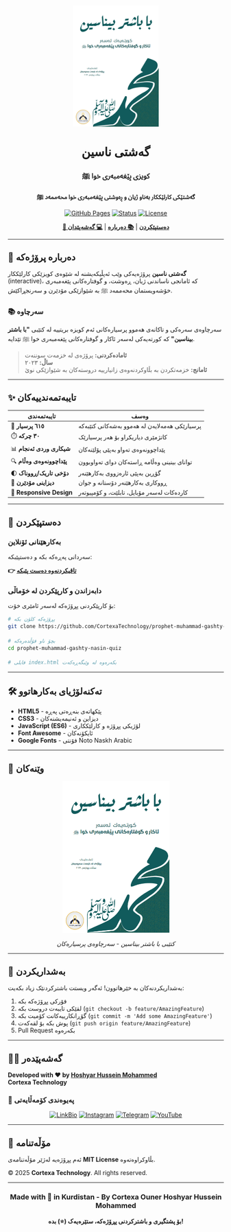 <div align="center">
<img src="assets/images/bookCover.png" alt="کتێبی با باشتر بیناسین" width="200"/>

# گەشتی ناسین
### کویزی پێغەمبەری خوا ﷺ

**گەشتێکی کارلێککار بەناو ژیان و ڕەوشتی پێغەمبەری خوا محەممەد ﷺ**

[![GitHub Pages](https://img.shields.io/badge/GitHub-Pages-blue?style=flat&logo=github)](https://CortexaTechnology.github.io/prophet-muhammad-gashty-nasin-quiz/)
[![Status](https://img.shields.io/badge/status-active-success.svg)]()
[![License](https://img.shields.io/badge/license-MIT-blue.svg)]()

[**🎯 دەستپێکردن**](https://CortexaTechnology.github.io/prophet-muhammad-gashty-nasin-quiz/) | [**📚 دەربارە**](#-دەربارە-پرۆژەکە) | [**💻 گەشەپێدان**](#-دەستپێکردن)

</div>

---

## 🌟 دەربارە پرۆژەکە

**گەشتی ناسین** پرۆژەیەکی وێب ئەپڵیکەیشنە لە شێوەی کویزێکی کارلێککار (interactive)، کە ئامانجی ناساندنی ژیان، ڕەوشت، و گوفتارەکانی پێغەمبەری خۆشەویستمان محەممەد ﷺ بە شێوازێکی مۆدێرن و سەرنجڕاکێش.

### 📚 سەرچاوە

سەرچاوەی سەرەکی و تاکانەی هەموو پرسیارەکانی ئەم کویزە بریتییە لە کتێبی **"با باشتر بیناسین"** کە کورتەیەکی لەسەر ئاکار و گوفتارەکانی پێغەمبەری خوا ﷺ تێدایە.

> **ئامادەکردنی:** پرۆژەی لە خزمەت سوننەت  
> **ساڵ:** ٢٠٢٣  
> **ئامانج:** خزمەتکردن بە بڵاوکردنەوەی زانیارییە دروستەکان بە شێوازێکی نوێ

---

## ✨ تایبەتمەندییەکان

| تایبەتمەندی | وەسف |
|-------------|------|
| 📝 **٦١٥ پرسیار** | پرسیارێکی هەمەلایەن لە هەموو بەشەکانی کتێبەکە |
| ⏱️ **٣٠ چرکە** | کاتژمێری دیاریکراو بۆ هەر پرسیارێک |
| 📊 **شیکاری وردی ئەنجام** | پێداچوونەوەی تەواو بەپێی پۆلێنەکان |
| 🔍 **پێداچوونەوەی وەڵام** | توانای بینینی وەڵامە ڕاستەکان دوای تەواوبوون |
| 🌓 **دۆخی تاریک/ڕووناک** | گۆڕین بەپێی ئارەزووی بەکارهێنەر |
| 🎨 **دیزاینی مۆدێرن** | ڕووکاری بەکارهێنەر دۆستانە و جوان |
| 📱 **Responsive Design** | کاردەکات لەسەر مۆبایل، تابلێت، و کۆمپیوتەر |

---

## 🚀 دەستپێکردن

### بەکارهێنانی ئۆنلاین

سەردانی پەڕەکە بکە و دەستپێبکە:

**👉 [تاقیکردنەوە دەست پێبکە](https://CortexaTechnology.github.io/prophet-muhammad-gashty-nasin-quiz/)**

### دابەزاندن و کارپێکردن لە خۆماڵی

بۆ کارپێکردنی پڕۆژەکە لەسەر ئامێری خۆت:

```bash
# پڕۆژەکە کلۆن بکە
git clone https://github.com/CortexaTechnology/prophet-muhammad-gashty-nasin-quiz.git

# بچۆ ناو فۆڵدەرەکە
cd prophet-muhammad-gashty-nasin-quiz

# فایلی index.html بکەرەوە لە وێبگەڕەکەت
```

---

## 🛠️ تەکنەلۆژیای بەکارهاتوو

- **HTML5** - پێکهاتەی بنەڕەتی پەڕە
- **CSS3** - دیزاین و ئەنیمەیشنەکان
- **JavaScript (ES6)** - لۆژیکی پڕۆژە و کارلێککاری
- **Font Awesome** - ئایکۆنەکان
- **Google Fonts** - فۆنتی Noto Naskh Arabic

---

## 📸 وێنەکان

<div align="center">
<img src="assets/images/bookCover.png" alt="کتێبی با باشتر بیناسین" width="250"/>

*کتێبی با باشتر بیناسین - سەرچاوەی پرسیارەکان*
</div>

---

## 🤝 بەشداریکردن

بەشداریکردنەکان بە خێرهاتوون! ئەگەر ویستت باشترکردنێک زیاد بکەیت:

1. فۆرکی پڕۆژەکە بکە
2. لقێکی تایبەت دروست بکە (`git checkout -b feature/AmazingFeature`)
3. گۆڕانکارییەکانت کۆمیت بکە (`git commit -m 'Add some AmazingFeature'`)
4. پوش بکە بۆ لقەکەت (`git push origin feature/AmazingFeature`)
5. Pull Request بکەرەوە

---

## 👨‍💻 گەشەپێدەر

**Developed with ❤️ by [Hoshyar Hussein Mohammed](https://linkbio.co/HoshyarHussein)**  
**Cortexa Technology**

### 🔗 پەیوەندی کۆمەڵایەتی

<div align="center">

[![LinkBio](https://img.shields.io/badge/🔗_LinkBio-Connect-blue?style=for-the-badge)](https://linkbio.co/HoshyarHussein)
[![Instagram](https://img.shields.io/badge/Instagram-@cortexatech-E4405F?style=for-the-badge&logo=instagram&logoColor=white)](https://www.instagram.com/cortexatech)
[![Telegram](https://img.shields.io/badge/Telegram-Join_Channel-26A5E4?style=for-the-badge&logo=telegram&logoColor=white)](https://t.me/CortexaTech)
[![YouTube](https://img.shields.io/badge/YouTube-Subscribe-red?style=for-the-badge&logo=youtube&logoColor=white)](https://www.youtube.com/@Cortexa-Technology)

</div>

---

## 📄 مۆڵەتنامە

ئەم پڕۆژەیە لەژێر مۆڵەتنامەی **MIT License** بڵاوکراوەتەوە.

© 2025 **Cortexa Technology**. All rights reserved.

---

<div align="center">

### Made with 💙 in Kurdistan - By Cortexa Ouner Hoshyar Hussein Mohammed

**بۆ پشتگیری و باشترکردنی پڕۆژەکە، ستێرەیەک (⭐) بدە!**

</div>
